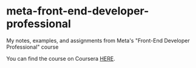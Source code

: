 # meta-front-end-developer-professional

My notes, examples, and assignments from Meta's "Front-End Developer Professional" course

You can find the course on Coursera [HERE](https://www.coursera.org/professional-certificates/meta-front-end-developer).

